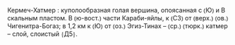 ---
---

Кермеч-Хатмер
: куполообразная голая вершина, опоясанная с ⦅Ю⦆ и В скальным пластом. В ⦅ю-вост.⦆ части Караби-яйлы, к ⦅СЗ⦆ от ⦅верх.⦆ ⦅ов.⦆ Чигенитра-Богаз; в 1,2 км к ⦅Ю⦆ от ⦅оз.⦆ Эгиз-Тинах – ⦅ср.⦆ ⦅тюрк.⦆ катмер – слой, слоистый ⦃Д5⦄.
